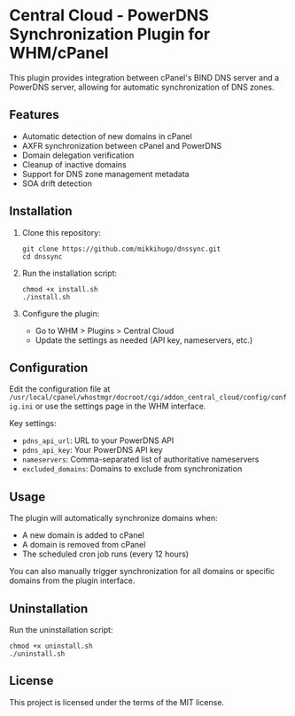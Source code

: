 # Central Cloud - PowerDNS Synchronization Plugin for WHM/cPanel

This plugin provides integration between cPanel's BIND DNS server and a PowerDNS server, allowing for automatic synchronization of DNS zones.

## Features

- Automatic detection of new domains in cPanel
- AXFR synchronization between cPanel and PowerDNS
- Domain delegation verification
- Cleanup of inactive domains
- Support for DNS zone management metadata
- SOA drift detection

## Installation

1. Clone this repository:
   ```
   git clone https://github.com/mikkihugo/dnssync.git
   cd dnssync
   ```

2. Run the installation script:
   ```
   chmod +x install.sh
   ./install.sh
   ```

3. Configure the plugin:
   - Go to WHM > Plugins > Central Cloud
   - Update the settings as needed (API key, nameservers, etc.)

## Configuration

Edit the configuration file at `/usr/local/cpanel/whostmgr/docroot/cgi/addon_central_cloud/config/config.ini` or use the settings page in the WHM interface.

Key settings:
- `pdns_api_url`: URL to your PowerDNS API
- `pdns_api_key`: Your PowerDNS API key
- `nameservers`: Comma-separated list of authoritative nameservers
- `excluded_domains`: Domains to exclude from synchronization

## Usage

The plugin will automatically synchronize domains when:
- A new domain is added to cPanel
- A domain is removed from cPanel
- The scheduled cron job runs (every 12 hours)

You can also manually trigger synchronization for all domains or specific domains from the plugin interface.

## Uninstallation

Run the uninstallation script:
```
chmod +x uninstall.sh
./uninstall.sh
```

## License

This project is licensed under the terms of the MIT license.